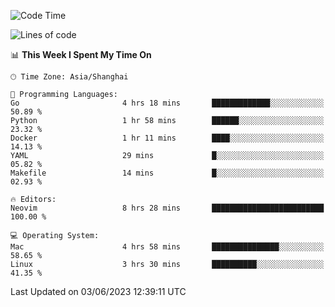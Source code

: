 <!--START_SECTION:waka-->
![Code Time](http://img.shields.io/badge/Code%20Time-1%2C382%20hrs%2051%20mins-blue)

![Lines of code](https://img.shields.io/badge/From%20Hello%20World%20I%27ve%20Written-261.4%20thousand%20lines%20of%20code-blue)

📊 **This Week I Spent My Time On** 

```text
🕑︎ Time Zone: Asia/Shanghai

💬 Programming Languages: 
Go                       4 hrs 18 mins       █████████████░░░░░░░░░░░░   50.89 % 
Python                   1 hr 58 mins        ██████░░░░░░░░░░░░░░░░░░░   23.32 % 
Docker                   1 hr 11 mins        ████░░░░░░░░░░░░░░░░░░░░░   14.13 % 
YAML                     29 mins             █░░░░░░░░░░░░░░░░░░░░░░░░   05.82 % 
Makefile                 14 mins             █░░░░░░░░░░░░░░░░░░░░░░░░   02.93 % 

🔥 Editors: 
Neovim                   8 hrs 28 mins       █████████████████████████   100.00 % 

💻 Operating System: 
Mac                      4 hrs 58 mins       ███████████████░░░░░░░░░░   58.65 % 
Linux                    3 hrs 30 mins       ██████████░░░░░░░░░░░░░░░   41.35 % 
```


 Last Updated on 03/06/2023 12:39:11 UTC
<!--END_SECTION:waka-->
